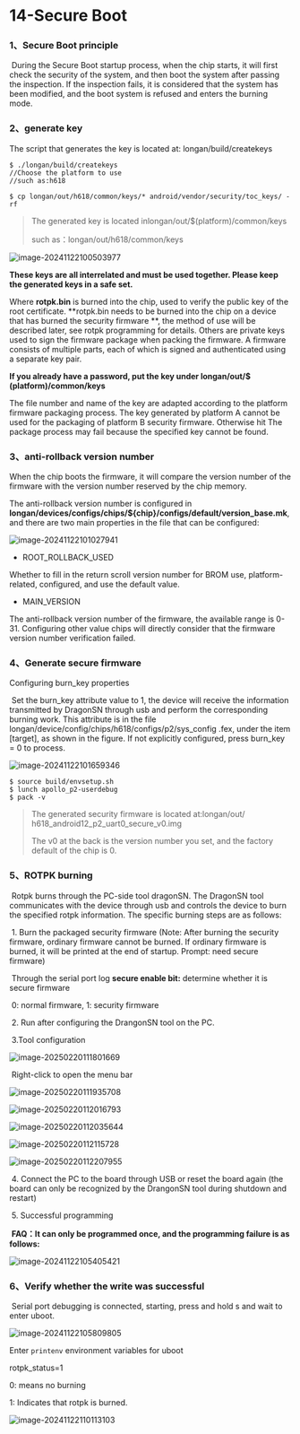 # 14-Secure Boot  

### 1、Secure Boot principle

​	During the Secure Boot startup process, when the chip starts, it will first check the security of the system, and then boot the system after passing the inspection. If the inspection fails, it is considered that the system has been modified, and the boot system is refused and enters the burning mode.



### 2、generate key

The script that generates the key is located at: longan/build/createkeys   

```
$ ./longan/build/createkeys 
//Choose the platform to use 
//such as:h618

$ cp longan/out/h618/common/keys/* android/vendor/security/toc_keys/ -rf
```

> The generated key is located inlongan/out/$(platform)/common/keys 
>
> such as：longan/out/h618/common/keys 

![image-20241122100503977](http://tanzhtanzh.oss-cn-shenzhen.aliyuncs.com/img/image-20241122100503977.png)

**These keys are all interrelated and must be used together. Please keep the generated keys in a safe set.**  

Where  **rotpk.bin** is burned into the chip, used to verify the public key of the root certificate. **rotpk.bin needs to be burned into the chip on a device that has burned the security firmware **, the method of use will be described later, see rotpk programming for details. Others are private keys used to sign the firmware package when packing the firmware. A firmware consists of multiple parts, each of which is signed and authenticated using a separate key pair.



**If you already have a password, put the key under longan/out/$ (platform)/common/keys**

The file number and name of the key are adapted according to the platform firmware packaging process. The key generated by platform A cannot be used for the packaging of platform B security firmware. Otherwise hit
The package process may fail because the specified key cannot be found.



### 3、anti-rollback version number

When the chip boots the firmware, it will compare the version number of the firmware with the version number reserved by the chip memory.

The anti-rollback version number is configured in **longan/devices/configs/chips/${chip}/configs/default/version_base.mk**, and there are two main properties in the file that can be configured:

![image-20241122101027941](http://tanzhtanzh.oss-cn-shenzhen.aliyuncs.com/img/image-20241122101027941.png)

- ROOT_ROLLBACK_USED

Whether to fill in the return scroll version number for BROM use, platform-related, configured, and use the default value.

- MAIN_VERSION

The anti-rollback version number of the firmware, the available range is 0-31. Configuring other value chips will directly consider that the firmware version number verification failed.



### 4、Generate secure firmware

Configuring burn_key properties  

​	Set the burn_key attribute value to 1, the device will receive the information transmitted by DragonSN through usb and perform the corresponding burning work. This attribute is in the file longan/device/config/chips/h618/configs/p2/sys_config .fex, under the item [target], as shown in the figure. If not explicitly configured, press burn_key = 0 to process.  

![image-20241122101659346](http://tanzhtanzh.oss-cn-shenzhen.aliyuncs.com/img/image-20241122101659346.png)

```
$ source build/envsetup.sh
$ lunch apollo_p2-userdebug
$ pack -v
```

> The generated security firmware is located at:longan/out/  h618_android12_p2_uart0_secure_v0.img 
>
> The v0 at the back is the version number you set, and the factory default of the chip is 0.



### 5、ROTPK burning

​	Rotpk burns through the PC-side tool dragonSN. The DragonSN tool communicates with the device through usb and controls the device to burn the specified rotpk information. The specific burning steps are as follows:  

​	1. Burn the packaged security firmware (Note: After burning the security firmware, ordinary firmware cannot be burned. If ordinary firmware is burned, it will be printed at the end of startup. Prompt: need secure firmware)

​	Through the serial port log **secure enable bit:** determine whether it is secure firmware

​	0: normal firmware, 1: security firmware

​	2. Run after configuring the DrangonSN tool on the PC.  

​	3.Tool configuration

![image-20250220111801669](http://tanzhtanzh.oss-cn-shenzhen.aliyuncs.com/img/image-20250220111801669.png)

​							Right-click to open the menu bar

![image-20250220111935708](http://tanzhtanzh.oss-cn-shenzhen.aliyuncs.com/img/image-20250220111935708.png)

![image-20250220112016793](http://tanzhtanzh.oss-cn-shenzhen.aliyuncs.com/img/image-20250220112016793.png)

![image-20250220112035644](http://tanzhtanzh.oss-cn-shenzhen.aliyuncs.com/img/image-20250220112035644.png)

![image-20250220112115728](http://tanzhtanzh.oss-cn-shenzhen.aliyuncs.com/img/image-20250220112115728.png)

![image-20250220112207955](http://tanzhtanzh.oss-cn-shenzhen.aliyuncs.com/img/image-20250220112207955.png)

​		4. Connect the PC to the board through USB or reset the board again (the board can only be recognized by the DrangonSN tool during shutdown and restart)

​		5. Successful programming

​	**FAQ：It can only be programmed once, and the programming failure is as follows:**

![image-20241122105405421](http://tanzhtanzh.oss-cn-shenzhen.aliyuncs.com/img/image-20241122105405421.png)

### 6、Verify whether the write was successful

​	Serial port debugging is connected, starting, press and hold s and wait to enter uboot.

![image-20241122105809805](http://tanzhtanzh.oss-cn-shenzhen.aliyuncs.com/img/image-20241122105809805.png)

Enter `printenv` environment variables for uboot 

rotpk_status=1

0: means no burning

1: Indicates that rotpk is burned.

![image-20241122110113103](http://tanzhtanzh.oss-cn-shenzhen.aliyuncs.com/img/image-20241122110113103.png)
